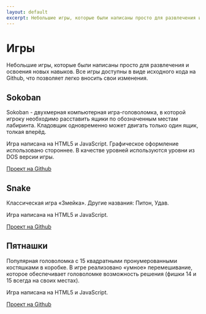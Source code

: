 ```yaml
---
layout: default
excerpt: Небольшие игры, которые были написаны просто для развлечения и освоения новых навыков.
---
```

# Игры

Небольшие игры, которые были написаны просто для развлечения и освоения новых навыков. Все игры доступны в виде исходного кода на Github, что позволяет легко вносить свои изменения.

## Sokoban

Sokoban - двухмерная компьютерная игра-головоломка, в которой игроку необходимо расставить ящики по обозначенным местам лабиринта. Кладовщик одновременно может двигать только один ящик, толкая вперёд.

Игра написана на HTML5 и JavaScript. Графическое оформление использовано стороннее. В качестве уровней используются уровни из DOS версии игры.

[Проект на Github](https://github.com/fsa/html5-sokoban)

## Snake

Классическая игра &laquo;Змейка&raquo;. Другие названия: Питон, Удав.

Игра написана на HTML5 и JavaScript.

[Проект на Github](https://github.com/fsa/html5-snake)

## Пятнашки

Популярная головоломка с 15 квадратными пронумерованными костяшками в коробке. В игре реализовано &laquo;умное&raquo; перемешивание, которое обеспечивает головоломке возможность решения (фишки 14 и 15 всегда на своих местах).

Игра написана на HTML5 и JavaScript.

[Проект на Github](https://github.com/fsa/html5-fifteen)
